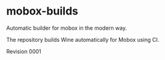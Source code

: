 # mobox-builds
Automatic builder for mobox in the modern way.

The repository builds Wine automatically for Mobox using CI.

Revision 0001